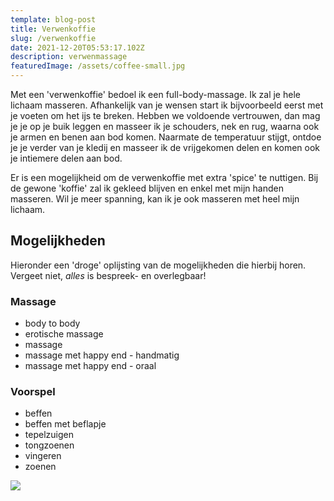 ```yaml
---
template: blog-post
title: Verwenkoffie
slug: /verwenkoffie
date: 2021-12-20T05:53:17.102Z
description: verwenmassage
featuredImage: /assets/coffee-small.jpg
---
```


Met een 'verwenkoffie' bedoel ik een full-body-massage. Ik zal je hele lichaam masseren. Afhankelijk van je wensen start ik bijvoorbeeld eerst met je voeten om het ijs te breken. Hebben we voldoende vertrouwen, dan mag je je op je buik leggen en masseer ik je schouders, nek en rug, waarna ook je armen en benen aan bod komen. Naarmate de temperatuur stijgt, ontdoe je je verder van je kledij en masseer ik de vrijgekomen delen en komen ook je intiemere delen aan bod.

Er is een mogelijkheid om de verwenkoffie met extra 'spice' te nuttigen. Bij de gewone 'koffie' zal ik gekleed blijven en enkel met mijn handen masseren. Wil je meer spanning, kan ik je ook masseren met heel mijn lichaam.

## Mogelijkheden

Hieronder een 'droge' oplijsting van de mogelijkheden die hierbij horen. Vergeet niet, *alles* is bespreek- en overlegbaar!

### Massage

- body to body
- erotische massage
- massage
- massage met happy end - handmatig
- massage met happy end - oraal

### Voorspel

- beffen
- beffen met beflapje
- tepelzuigen
- tongzoenen
- vingeren
- zoenen

![](/assets/massage-nude-small.jpg)
